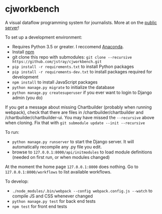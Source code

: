 # cjworkbench
A visual dataflow programming system for journalists. More at on the [public server](blog.cjworkbench.org)!


To set up a development environment:

- Requires Python 3.5 or greater. I reccomend [Anaconda](https://www.continuum.io/downloads).
- Install [npm](https://www.npmjs.com/)
- git clone this repo with submodules: `git clone --recursive https://github.com/jstray/cjworkbench.git`
- `pip install -r requirements.txt` to install Python packages
- `pip install -r requirements-dev.txt` to install packages required for development
- `npm install` to install JavaScript packages
- `python manage.py migrate` to initialize the database
- `python manage.py createsuperuser` if you ever want to login to Django admin (you do)

If you get a message about missing Chartbuilder (probably when running webpack), check that there are files in /chartbuilder/chartbuilder and /chartbuilder/chartbuilder-ui. You may have missed the `--recursive` above when cloning. Fix that with `git submodule update --init --recursive`

To run:
- `python manage.py runserver` to start the Django server. It will automatically recompile any .py file you edit.
- browse to `127.0.0.1:8000/api/initmodules` to load module definitions (needed on first run, or when modules changed)

At the moment the home page `127.0.0.1:8000` does nothing. Go to `127.0.0.1:8000/workflows` to list available workflows.

To develop:
- `./node_modules/.bin/webpack --config webpack.config.js --watch` to compile JS and CSS whenever changed
- `python manage.py test` for back end tests
- `npm test` for front end tests
